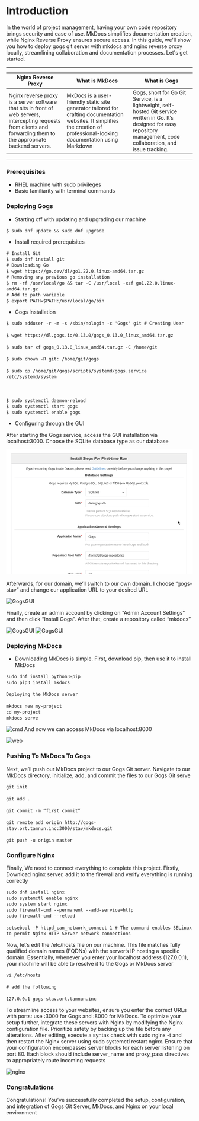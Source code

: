 # Introduction
In the world of project management, having your own code repository brings security and ease of use. MkDocs simplifies documentation creation, while Nginx Reverse Proxy ensures secure access. In this guide, we'll show you how to deploy gogs git server with mkdocs and nginx reverse proxy locally, streamlining collaboration and documentation processes. Let's get started.

---
|Nginx Reverse Proxy                | What is MkDocs                        |What is Gogs                         |
|----------------|-------------------------------|-----------------------------|
|Nginx reverse proxy is a server software that sits in front of web servers, intercepting requests from clients and forwarding them to the appropriate backend servers.|MkDocs is a user-friendly static site generator tailored for crafting documentation websites. It simplifies the creation of professional-looking documentation using Markdown|Gogs, short for Go Git Service, is a lightweight, self-hosted Git service written in Go. It’s designed for easy repository management, code collaboration, and issue tracking.|
--- 
### Prerequisites
* RHEL machine with sudo privileges
* Basic familiarity with terminal commands

### Deploying Gogs
* Starting off with updating and upgrading our machine
```
$ sudo dnf update && sudo dnf upgrade
``` 
* Install required prerequisites
```
# Install Git
$ sudo dnf install git
# Downloading Go
$ wget https://go.dev/dl/go1.22.0.linux-amd64.tar.gz
# Removing any previous go installation 
$ rm -rf /usr/local/go && tar -C /usr/local -xzf go1.22.0.linux-amd64.tar.gz
# Add to path variable
$ export PATH=$PATH:/usr/local/go/bin
``` 
* Gogs Installation
```
$ sudo adduser -r -m -s /sbin/nologin -c 'Gogs' git # Creating User

$ wget https://dl.gogs.io/0.13.0/gogs_0.13.0_linux_amd64.tar.gz

$ sudo tar xf gogs_0.13.0_linux_amd64.tar.gz -C /home/git

$ sudo chown -R git: /home/git/gogs

$ sudo cp /home/git/gogs/scripts/systemd/gogs.service /etc/systemd/system



$ sudo systemctl daemon-reload
$ sudo systemctl start gogs
$ sudo systemctl enable gogs
```

* Configuring through the GUI

After starting the Gogs service, access the GUI installation via localhost:3000. Choose the SQLite database type as our database

![GogsGUI](../resources/Gogs%20Git%20Server%20and%20Nginx/GogsGUI.png)<br>

Afterwards, for our domain, we’ll switch to our own domain. I choose         “gogs-stav” and change our application URL to your desired URL

![GogsGUI](https://rhel.co.il/wp-content/uploads/2024/02/Screenshot-2024-02-19-001651.png)

Finally, create an admin account by clicking on “Admin Account Settings” and then click “Install Gogs”. After that, create a repository called “mkdocs”

![GogsGUI](https://rhel.co.il/wp-content/uploads/2024/02/Screenshot-2024-02-19-001955.png)
![GogsGUI](https://rhel.co.il/wp-content/uploads/2024/02/Screenshot-2024-02-19-004223.png)

### Deploying MkDocs
* Downloading MkDocs is simple. First, download pip, then use it to install MkDocs
```
sudo dnf install python3-pip
sudo pip3 install mkdocs

Deploying the MkDocs server

mkdocs new my-project
cd my-project
mkdocs serve
```

![cmd](https://rhel.co.il/wp-content/uploads/2024/02/Screenshot-2024-02-19-004929.png)
And now we can access MkDocs via localhost:8000

![web](https://rhel.co.il/wp-content/uploads/2024/02/Screenshot-2024-02-19-005230.png)

### Pushing To MkDocs To Gogs

Next, we’ll push our MkDocs project to our Gogs Git server. Navigate to our MkDocs directory, initialize, add, and commit the files to our Gogs Git serve
```
git init

git add . 

git commit -m “first commit” 

git remote add origin http://gogs-stav.ort.tamnun.inc:3000/stav/mkdocs.git

git push -u origin master
```

### Configure Nginx
Finally, We need to connect everything to complete this project. Firstly, Download nginx server, add it to the firewall and verify everything is running correctly
```
sudo dnf install nginx
sudo systemctl enable nginx
sudo system start nginx
sudo firewall-cmd --permanent --add-service=http
sudo firewall-cmd --reload

setsebool -P httpd_can_network_connect 1 # The command enables SELinux to permit Nginx HTTP Server network connections
```

Now, let’s edit the /etc/hosts file on our machine. This file matches fully qualified domain names (FQDNs) with the server’s IP hosting a specific domain. Essentially, whenever you enter your localhost address (127.0.0.1), your machine will be able to resolve it to the Gogs or MkDocs server

```
vi /etc/hosts

# add the following

127.0.0.1 gogs-stav.ort.tamnun.inc
```

To streamline access to your websites, ensure you enter the correct URLs with ports: use :3000 for Gogs and :8000 for MkDocs. To optimize your setup further, integrate these servers with Nginx by modifying the Nginx configuration file. Prioritize safety by backing up the file before any alterations. After editing, execute a syntax check with sudo nginx -t and then restart the Nginx server using sudo systemctl restart nginx. Ensure that your configuration encompasses server blocks for each server listening on port 80. Each block should include server_name and proxy_pass directives to appropriately route incoming requests

![nginx](https://rhel.co.il/wp-content/uploads/2024/02/Screenshot-2024-02-19-012716.png)

### Congratulations

Congratulations! You’ve successfully completed the setup, configuration, and integration of Gogs Git Server, MkDocs, and Nginx on your local environment


